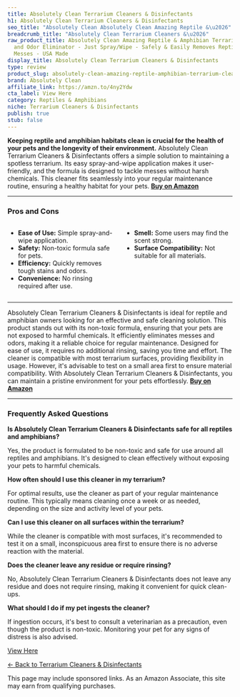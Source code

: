```yaml
---
title: Absolutely Clean Terrarium Cleaners & Disinfectants
h1: Absolutely Clean Terrarium Cleaners & Disinfectants
seo_title: "Absolutely Clean Absolutely Clean Amazing Reptile &\u2026"
breadcrumb_title: "Absolutely Clean Terrarium Cleaners &\u2026"
raw_product_title: Absolutely Clean Amazing Reptile & Amphibian Terrarium Cleaner
  and Odor Eliminator - Just Spray/Wipe - Safely & Easily Removes Reptile & Amphibian
  Messes - USA Made
display_title: Absolutely Clean Terrarium Cleaners & Disinfectants
type: review
product_slug: absolutely-clean-amazing-reptile-amphibian-terrarium-cleaner-and-odor-e-4bd8909d
brand: Absolutely Clean
affiliate_link: https://amzn.to/4ny2Ydw
cta_label: View Here
category: Reptiles & Amphibians
niche: Terrarium Cleaners & Disinfectants
publish: true
stub: false
---
```


<div id="intro" class="full-width">
  <p><strong>Keeping reptile and amphibian habitats clean is crucial for the health of your pets and the longevity of their environment.</strong> Absolutely Clean Terrarium Cleaners & Disinfectants offers a simple solution to maintaining a spotless terrarium. Its easy spray-and-wipe application makes it user-friendly, and the formula is designed to tackle messes without harsh chemicals. This cleaner fits seamlessly into your regular maintenance routine, ensuring a healthy habitat for your pets. <a href="https://amzn.to/4ny2Ydw" rel="nofollow sponsored noopener" target="_blank"><strong>Buy on Amazon</strong></a></p>
</div>

<hr />
<h3 id="pros-cons">Pros and Cons</h3>
<div class="pc-grid" style="display:grid;grid-template-columns:1fr 1fr;gap:16px;">
  <ul>
    <li><strong>Ease of Use:</strong> Simple spray-and-wipe application.</li>
    <li><strong>Safety:</strong> Non-toxic formula safe for pets.</li>
    <li><strong>Efficiency:</strong> Quickly removes tough stains and odors.</li>
    <li><strong>Convenience:</strong> No rinsing required after use.</li>
  </ul>
  <ul>
    <li><strong>Smell:</strong> Some users may find the scent strong.</li>
    <li><strong>Surface Compatibility:</strong> Not suitable for all materials.</li>
  </ul>
</div>
<hr />

<div class="full-width">
  <p>Absolutely Clean Terrarium Cleaners & Disinfectants is ideal for reptile and amphibian owners looking for an effective and safe cleaning solution. This product stands out with its non-toxic formula, ensuring that your pets are not exposed to harmful chemicals. It efficiently eliminates messes and odors, making it a reliable choice for regular maintenance. Designed for ease of use, it requires no additional rinsing, saving you time and effort. The cleaner is compatible with most terrarium surfaces, providing flexibility in usage. However, it's advisable to test on a small area first to ensure material compatibility. With Absolutely Clean Terrarium Cleaners & Disinfectants, you can maintain a pristine environment for your pets effortlessly. <a href="https://amzn.to/4ny2Ydw" rel="nofollow sponsored noopener" target="_blank"><strong>Buy on Amazon</strong></a></p>
</div>

<hr />
<h3 id="faqs">Frequently Asked Questions</h3>

<p><strong>Is Absolutely Clean Terrarium Cleaners & Disinfectants safe for all reptiles and amphibians?</strong></p>
<p>Yes, the product is formulated to be non-toxic and safe for use around all reptiles and amphibians. It's designed to clean effectively without exposing your pets to harmful chemicals.</p>

<p><strong>How often should I use this cleaner in my terrarium?</strong></p>
<p>For optimal results, use the cleaner as part of your regular maintenance routine. This typically means cleaning once a week or as needed, depending on the size and activity level of your pets.</p>

<p><strong>Can I use this cleaner on all surfaces within the terrarium?</strong></p>
<p>While the cleaner is compatible with most surfaces, it's recommended to test it on a small, inconspicuous area first to ensure there is no adverse reaction with the material.</p>

<p><strong>Does the cleaner leave any residue or require rinsing?</strong></p>
<p>No, Absolutely Clean Terrarium Cleaners & Disinfectants does not leave any residue and does not require rinsing, making it convenient for quick clean-ups.</p>

<p><strong>What should I do if my pet ingests the cleaner?</strong></p>
<p>If ingestion occurs, it's best to consult a veterinarian as a precaution, even though the product is non-toxic. Monitoring your pet for any signs of distress is also advised.</p>
<p><a class="btn" href="https://amzn.to/4ny2Ydw" target="_blank" rel="nofollow sponsored noopener">View Here</a></p>
<p><a href="/roundups/reptiles-amphibians/terrarium-cleaners-disinfectants/">← Back to Terrarium Cleaners & Disinfectants</a></p>
<aside class="disclosure">This page may include sponsored links. As an Amazon Associate, this site may earn from qualifying purchases.</aside>
